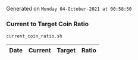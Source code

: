 Generated on `Monday 04-October-2021 at 00:58:50`

### Current to Target Coin Ratio
`current_coin_ratio.sh`

Date|Current|Target|Ratio
---|---|---|---
